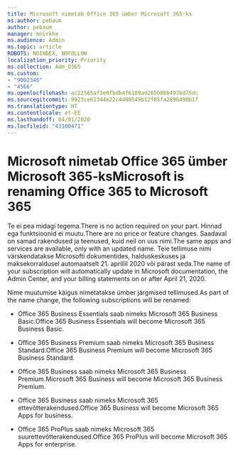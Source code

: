 ```yaml
---
title: Microsoft nimetab Office 365 ümber Microsoft 365-ks
ms.author: pebaum
author: pebaum
manager: mnirkhe
ms.audience: Admin
ms.topic: article
ROBOTS: NOINDEX, NOFOLLOW
localization_priority: Priority
ms.collection: Adm_O365
ms.custom:
- "9002346"
- "4566"
ms.openlocfilehash: ac22565af3e0fbdb4f6109ad265b08b497bd75dc
ms.sourcegitcommit: 9923ce61344e22c4490549b12f65fa2896490b1f
ms.translationtype: HT
ms.contentlocale: et-EE
ms.lasthandoff: 04/01/2020
ms.locfileid: "43100471"
---
```

# <a name="microsoft-is-renaming-office-365-to-microsoft-365"></a><span data-ttu-id="13f14-102">Microsoft nimetab Office 365 ümber Microsoft 365-ks</span><span class="sxs-lookup"><span data-stu-id="13f14-102">Microsoft is renaming Office 365 to Microsoft 365</span></span>

<span data-ttu-id="13f14-103">Te ei pea midagi tegema.</span><span class="sxs-lookup"><span data-stu-id="13f14-103">There is no action required on your part.</span></span> <span data-ttu-id="13f14-104">Hinnad ega funktsioonid ei muutu.</span><span class="sxs-lookup"><span data-stu-id="13f14-104">There are no price or feature changes.</span></span> <span data-ttu-id="13f14-105">Saadaval on samad rakendused ja teenused, kuid neil on uus nimi.</span><span class="sxs-lookup"><span data-stu-id="13f14-105">The same apps and services are available, only with an updated name.</span></span> <span data-ttu-id="13f14-106">Teie tellimuse nimi värskendatakse Microsofti dokumentides, halduskeskuses ja maksekorraldusel automaatselt 21. aprillil 2020 või pärast seda.</span><span class="sxs-lookup"><span data-stu-id="13f14-106">The name of your subscription will automatically update in Microsoft documentation, the Admin Center, and your billing statements on or after April 21, 2020.</span></span>

<span data-ttu-id="13f14-107">Nime muutumise käigus nimetatakse ümber järgmised tellimused.</span><span class="sxs-lookup"><span data-stu-id="13f14-107">As part of the name change, the following subscriptions will be renamed:</span></span>

- <span data-ttu-id="13f14-108">Office 365 Business Essentials saab nimeks Microsoft 365 Business Basic.</span><span class="sxs-lookup"><span data-stu-id="13f14-108">Office 365 Business Essentials will become Microsoft 365 Business Basic.</span></span>

- <span data-ttu-id="13f14-109">Office 365 Business Premium saab nimeks Microsoft 365 Business Standard.</span><span class="sxs-lookup"><span data-stu-id="13f14-109">Office 365 Business Premium will become Microsoft 365 Business Standard.</span></span>

- <span data-ttu-id="13f14-110">Office 365 Business saab nimeks Microsoft 365 Business Premium.</span><span class="sxs-lookup"><span data-stu-id="13f14-110">Microsoft 365 Business will become Microsoft 365 Business Premium.</span></span>

- <span data-ttu-id="13f14-111">Office 365 Business saab nimeks Microsoft 365 ettevõtterakendused.</span><span class="sxs-lookup"><span data-stu-id="13f14-111">Office 365 Business will become Microsoft 365 Apps for business.</span></span>

- <span data-ttu-id="13f14-112">Office 365 ProPlus saab nimeks Microsoft 365 suurettevõtterakendused.</span><span class="sxs-lookup"><span data-stu-id="13f14-112">Office 365 ProPlus will become Microsoft 365 Apps for enterprise.</span></span>
